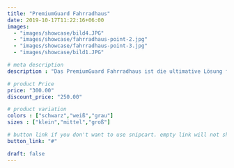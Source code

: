 ```yaml
---
title: "PremiumGuard Fahrradhaus"
date: 2019-10-17T11:22:16+06:00
images:
  - "images/showcase/bild4.JPG"
  - "images/showcase/fahrradhaus-point-2.jpg"
  - "images/showcase/fahrradhaus-point-3.jpg"
  - "images/showcase/bild1.JPG"

# meta description
description : "Das PremiumGuard Fahrradhaus ist die ultimative Lösung für die sichere Aufbewahrung Ihrer Fahrräder. Hergestellt aus hochwertigem Aluminium und mit einer robusten Verriegelung ausgestattet, bietet es einen hervorragenden Schutz vor Diebstahl und Vandalismus. Das geräumige Fahrradhaus bietet Platz für mehrere Fahrräder und verfügt über integrierte Regale zur Aufbewahrung von Zubehör. Mit seinem modernen und eleganten Design fügt es sich nahtlos in jeden Außenbereich ein. Das PremiumGuard Fahrradhaus ist die richtige Wahl für Fahrradliebhaber, die höchsten Sicherheitsansprüchen gerecht werden möchten."

# product Price
price: "300.00"
discount_price: "250.00"

# product variation
colors : ["schwarz","weiß","grau"]
sizes : ["klein","mittel","groß"]

# button link if you don't want to use snipcart. empty link will not show button
button_link: "#"

draft: false
---
```

